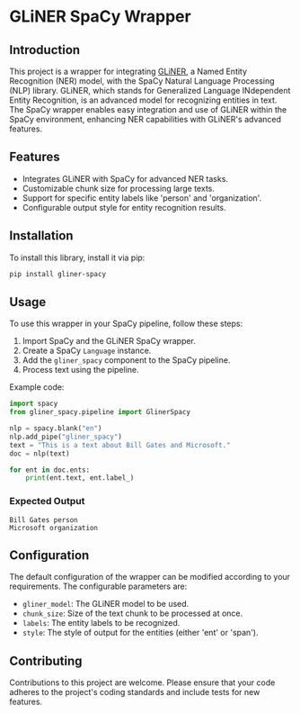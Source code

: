 # GLiNER SpaCy Wrapper

## Introduction
This project is a wrapper for integrating [GLiNER](https://github.com/urchade/GLiNER), a Named Entity Recognition (NER) model, with the SpaCy Natural Language Processing (NLP) library. GLiNER, which stands for Generalized Language INdependent Entity Recognition, is an advanced model for recognizing entities in text. The SpaCy wrapper enables easy integration and use of GLiNER within the SpaCy environment, enhancing NER capabilities with GLiNER's advanced features.

## Features
- Integrates GLiNER with SpaCy for advanced NER tasks.
- Customizable chunk size for processing large texts.
- Support for specific entity labels like 'person' and 'organization'.
- Configurable output style for entity recognition results.

## Installation
To install this library, install it via pip:

```bash
pip install gliner-spacy
```

## Usage
To use this wrapper in your SpaCy pipeline, follow these steps:

1. Import SpaCy and the GLiNER SpaCy wrapper.
2. Create a SpaCy `Language` instance.
3. Add the `gliner_spacy` component to the SpaCy pipeline.
4. Process text using the pipeline.

Example code:

```python
import spacy
from gliner_spacy.pipeline import GlinerSpacy

nlp = spacy.blank("en")
nlp.add_pipe("gliner_spacy")
text = "This is a text about Bill Gates and Microsoft."
doc = nlp(text)

for ent in doc.ents:
    print(ent.text, ent.label_)
```

### Expected Output

```
Bill Gates person
Microsoft organization
```

## Configuration
The default configuration of the wrapper can be modified according to your requirements. The configurable parameters are:
- `gliner_model`: The GLiNER model to be used.
- `chunk_size`: Size of the text chunk to be processed at once.
- `labels`: The entity labels to be recognized.
- `style`: The style of output for the entities (either 'ent' or 'span').

## Contributing
Contributions to this project are welcome. Please ensure that your code adheres to the project's coding standards and include tests for new features.